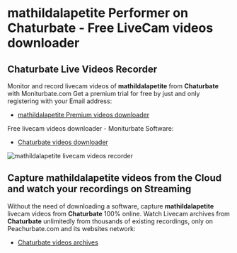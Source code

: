 # mathildalapetite Performer on Chaturbate - Free LiveCam videos downloader

## Chaturbate Live Videos Recorder

Monitor and record livecam videos of **mathildalapetite** from **Chaturbate** with Moniturbate.com
Get a premium trial for free by just and only registering with your Email address:
* [mathildalapetite Premium videos downloader](https://moniturbate.com/request-demo-licence-key.html)

Free livecam videos downloader - Moniturbate Software:
* [Chaturbate videos downloader](https://moniturbate.com/moniturbate-download-software.html)

![mathildalapetite livecam videos recorder](https://peachurnet.com/templates/moniturbate-software.png)


## Capture mathildalapetite videos from the Cloud and watch your recordings on Streaming

Without the need of downloading a software, capture **mathildalapetite** livecam videos from **Chaturbate** 100% online.
Watch Livecam archives from **Chaturbate** unlimitedly from thousands of existing recordings, only on Peachurbate.com and its websites network:
* [Chaturbate videos archives](https://peachurnet.com/)